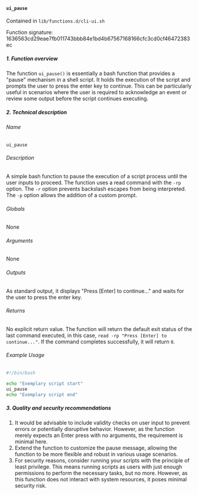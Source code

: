 #### `ui_pause`

Contained in `lib/functions.d/cli-ui.sh`

Function signature: 1636563cd29eae7fb011743bbb84e1bd4b67567168166cfc3cd0cf46472383ec

##### 1. Function overview

The function `ui_pause()` is essentially a bash function that provides a "pause" mechanism in a shell script. It holds the execution of the script and prompts the user to press the enter key to continue. This can be particularly useful in scenarios where the user is required to acknowledge an event or review some output before the script continues executing.

##### 2. Technical description

###### Name
`ui_pause`

###### Description
A simple bash function to pause the execution of a script process until the user inputs to proceed. The function uses a read command with the `-rp` option. The `-r` option prevents backslash escapes from being interpreted. The `-p` option allows the addition of a custom prompt. 

###### Globals
None

###### Arguments
None

###### Outputs
As standard output, it displays "Press [Enter] to continue..." and waits for the user to press the enter key.

###### Returns
No explicit return value. The function will return the default exit status of the last command executed, in this case, `read -rp "Press [Enter] to continue..."`. If the command completes successfully, it will return `0`.

###### Example Usage
```bash
#!/bin/bash

echo "Exemplary script start"
ui_pause
echo "Exemplary script end"
```

##### 3. Quality and security recommendations
1. It would be advisable to include validity checks on user input to prevent errors or potentially disruptive behavior. However, as the function merely expects an Enter press with no arguments, the requirement is minimal here.
2. Extend the function to customize the pause message, allowing the function to be more flexible and robust in various usage scenarios.
3. For security reasons, consider running your scripts with the principle of least privilege. This means running scripts as users with just enough permissions to perform the necessary tasks, but no more. However, as this function does not interact with system resources, it poses minimal security risk.

